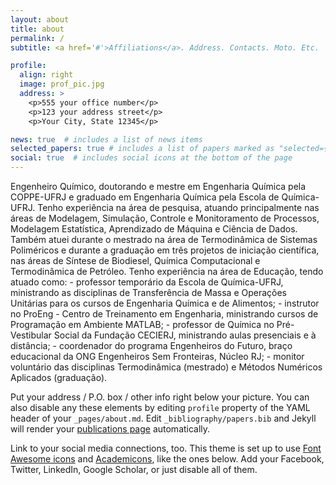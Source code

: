 ```yaml
---
layout: about
title: about
permalink: /
subtitle: <a href='#'>Affiliations</a>. Address. Contacts. Moto. Etc.

profile:
  align: right
  image: prof_pic.jpg
  address: >
    <p>555 your office number</p>
    <p>123 your address street</p>
    <p>Your City, State 12345</p>

news: true  # includes a list of news items
selected_papers: true # includes a list of papers marked as "selected={true}"
social: true  # includes social icons at the bottom of the page
---
```


Engenheiro Químico, doutorando e mestre em Engenharia Química pela COPPE-UFRJ e graduado em Engenharia Química pela Escola de Química-UFRJ. Tenho experiência na área de pesquisa, atuando principalmente nas áreas de Modelagem, Simulação, Controle e Monitoramento de Processos, Modelagem Estatística, Aprendizado de Máquina e Ciência de Dados. Também atuei durante o mestrado na área de Termodinâmica de Sistemas Poliméricos e durante a graduação em três projetos de iniciação científica, nas áreas de Síntese de Biodiesel, Química Computacional e Termodinâmica de Petróleo. Tenho experiência na área de Educação, tendo atuado como: - professor temporário da Escola de Química-UFRJ, ministrando as disciplinas de Transferência de Massa e Operações Unitárias para os cursos de Engenharia Química e de Alimentos; - instrutor no ProEng - Centro de Treinamento em Engenharia, ministrando cursos de Programação em Ambiente MATLAB; - professor de Química no Pré-Vestibular Social da Fundação CECIERJ, ministrando aulas presenciais e à distância; - coordenador do programa Engenheiros do Futuro, braço educacional da ONG Engenheiros Sem Fronteiras, Núcleo RJ; - monitor voluntário das disciplinas Termodinâmica (mestrado) e Métodos Numéricos Aplicados (graduação).

Put your address / P.O. box / other info right below your picture. You can also disable any these elements by editing `profile` property of the YAML header of your `_pages/about.md`. Edit `_bibliography/papers.bib` and Jekyll will render your [publications page](/al-folio/publications/) automatically.

Link to your social media connections, too. This theme is set up to use [Font Awesome icons](http://fortawesome.github.io/Font-Awesome/) and [Academicons](https://jpswalsh.github.io/academicons/), like the ones below. Add your Facebook, Twitter, LinkedIn, Google Scholar, or just disable all of them.
